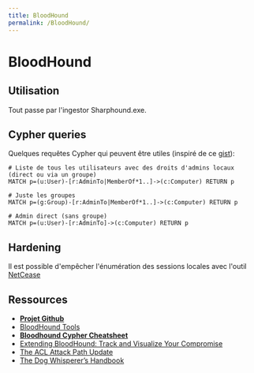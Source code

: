 ```yaml
---
title: BloodHound
permalink: /BloodHound/
---
```


# BloodHound

## Utilisation

Tout passe par l'ingestor Sharphound.exe.

## Cypher queries

Quelques requêtes Cypher qui peuvent être utiles (inspiré de ce [gist](https://gist.github.com/jeffmcjunkin/7b4a67bb7dd0cfbfbd83768f3aa6eb12)):

``` 
# Liste de tous les utilisateurs avec des droits d'admins locaux (direct ou via un groupe)
MATCH p=(u:User)-[r:AdminTo|MemberOf*1..]->(c:Computer) RETURN p

# Juste les groupes
MATCH p=(g:Group)-[r:AdminTo|MemberOf*1..]->(c:Computer) RETURN p

# Admin direct (sans groupe)
MATCH p=(u:User)-[r:AdminTo]->(c:Computer) RETURN p
```

## Hardening

Il est possible d'empêcher l'énumération des sessions locales avec l'outil [NetCease](https://gallery.technet.microsoft.com/Net-Cease-Blocking-Net-1e8dcb5b)

## Ressources

-   **[Projet Github](https://github.com/adaptivethreat/BloodHound)**
-   [BloodHound Tools](https://github.com/BloodHoundAD/BloodHound-Tools/)
-   **[Bloodhound Cypher Cheatsheet](https://hausec.com/2019/09/09/bloodhound-cypher-cheatsheet/)**
-   [Extending BloodHound: Track and Visualize Your Compromise](http://porterhau5.com/blog/extending-bloodhound-track-and-visualize-your-compromise/)
-   [The ACL Attack Path Update](https://wald0.com/?p=112)
-   [The Dog Whisperer’s Handbook](https://www.ernw.de/download/BloodHoundWorkshop/ERNW_DogWhispererHandbook.pdf)

